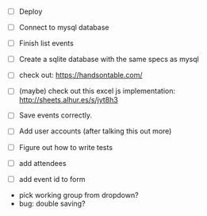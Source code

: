 
 - [ ] Deploy
 - [ ] Connect to mysql database
 - [ ] Finish list events




 - [ ] Create a sqlite database with the same specs as mysql
 - [ ] check out: https://handsontable.com/
 - [ ] (maybe) check out this excel js implementation: http://sheets.alhur.es/s/jyt8h3

 - [ ] Save events correctly.
 - [ ] Add user accounts (after talking this out more)
 
 - [ ] Figure out how to write tests

 - [ ] add attendees
 - [ ] add event id to form


 - pick working group from dropdown?
 - bug: double saving?
